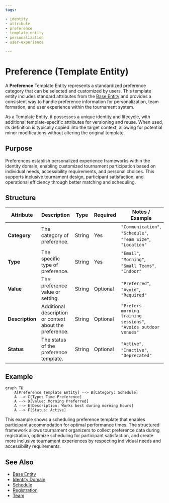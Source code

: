 ```yaml
---
tags:

- identity
- attribute
- preference
- template-entity
- personalization
- user-experience

---
```


# Preference (Template Entity)

A **Preference** Template Entity represents a standardized preference category that can be selected and customized
by users. This template entity includes standard attributes from the [Base Entity](../../foundation/base_entity.md)
and provides a consistent way to handle preference information for personalization, team formation, and user
experience within the tournament system.

As a Template Entity, it possesses a unique identity and lifecycle, with additional template-specific attributes
for versioning and reuse. When used, its definition is typically copied into the target context, allowing for
potential minor modifications without altering the original template.

## Purpose

Preferences establish personalized experience frameworks within the identity domain, enabling customized tournament
participation based on individual needs, accessibility requirements, and personal choices. This supports inclusive
tournament design, participant satisfaction, and operational efficiency through better matching and scheduling.

## Structure

| Attribute       | Description                                             | Type     | Required | Notes / Example                                                  |
| --------------- | ------------------------------------------------------- | -------- | -------- | ---------------------------------------------------------------- |
| **Category**    | The category of preference.                             | String   | Yes      | `"Communication"`, `"Schedule"`, `"Team Size"`, `"Location"`     |
| **Type**        | The specific type of preference.                        | String   | Yes      | `"Email"`, `"Morning"`, `"Small Teams"`, `"Indoor"`              |
| **Value**       | The preference value or setting.                        | String   | Optional | `"Preferred"`, `"Avoid"`, `"Required"`                           |
| **Description** | Additional description or context about the preference. | String   | Optional | `"Prefers morning training sessions"`, `"Avoids outdoor venues"` |
| **Status**      | The status of the preference template.                  | String   | Optional | `"Active"`, `"Inactive"`, `"Deprecated"`                         |

## Example

```mermaid
graph TD
    A[Preference Template Entity] --> B[Category: Schedule]
    A --> C[Type: Time Preference]
    A --> D[Value: Morning Preferred]
    A --> E[Description: Works best during morning hours]
    A --> F[Status: Active]
```

This example shows a scheduling preference template that enables participant accommodation for optimal performance
times. The structured framework allows tournament organizers to collect preference data during registration,
optimize scheduling for participant satisfaction, and create more inclusive tournament experiences by respecting
individual needs and accessibility requirements.

## See Also

- [Base Entity](../../foundation/base_entity.md)
- [Identity Domain](../README.md)
- [Schedule](../../schedule/README.md)
- [Registration](../../registration/registration.md)
- [Team](../../team/README.md)

